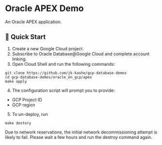 # Oracle APEX Demo

An Oracle APEX application.



## 🚀 Quick Start

1. Create a new Google Cloud project.
2. Subscribe to Oracle Database@Google Cloud and complete account linking.
3. Open Cloud Shell and run the following commands:
```
git clone https://github.com/jk-kashe/gcp-database-demos
cd gcp-database-demos/oracle_on_gcp/apex
make apply
```
4. The configuration script will prompt you to provide:
- GCP Project ID
- GCP region

5. To un-deploy, run 
```
make destory 
```

Due to network reservations, the initial network decommissioning attempt is likely to fail. Please wait a few hours and run the destroy command again.
